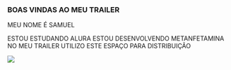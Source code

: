  ### BOAS VINDAS AO MEU TRAILER

MEU NOME É SAMUEL

ESTOU ESTUDANDO ALURA
ESTOU DESENVOLVENDO METANFETAMINA NO MEU TRAILER
UTILIZO ESTE ESPAÇO PARA DISTRIBUIÇÃO

![](https://media1.tenor.com/m/cDl7v8avyC0AAAAd/breaking-bad-walter-white.gif)
